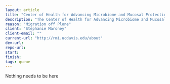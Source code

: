 ```yaml
---
layout: article
title: "Center of Health for Advancing Microbiome and Mucosal Protection"
description: "The Center of Health for Advancing Microbiome and Mucosal Protection (CHAMMP) was developed from the Research Investments in the Sciences and Engineering (RISE) program entitled, "Protecting the Fragile Intestine: Integrating Microbiota and Mucosal Health" examines the important role of the intestine in promoting overall health.”"
reason: "Migration off Plone"
client: "Stephanie Maroney"
client-email: ""
current-url: "http://rmi.ucdavis.edu/about"
dev-url:
repo-url:
start:
finish:
tags: queue
---
```


Nothing needs to be here
